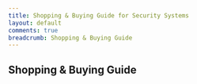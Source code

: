 ```yaml
---
title: Shopping & Buying Guide for Security Systems
layout: default
comments: true
breadcrumb: Shopping & Buying Guide
---
```


## Shopping & Buying Guide


